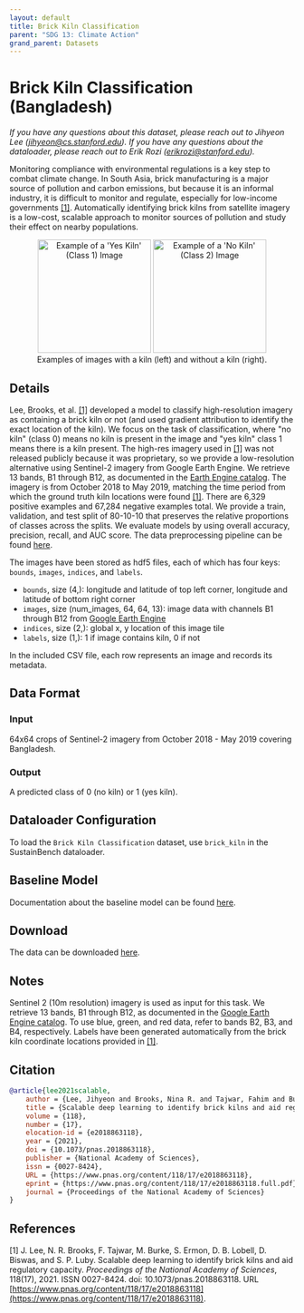 ```yaml
---
layout: default
title: Brick Kiln Classification
parent: "SDG 13: Climate Action"
grand_parent: Datasets
---
```


# Brick Kiln Classification (Bangladesh)
*If you have any questions about this dataset, please reach out to Jihyeon Lee ([jihyeon@cs.stanford.edu](mailto:jihyeon@cs.stanford.edu)). If you have any questions about the dataloader, please reach out to Erik Rozi ([erikrozi@stanford.edu](mailto:erikrozi@stanford.edu)).*

Monitoring compliance with environmental regulations is a key step to combat climate change. In South Asia, brick manufacturing is a major source of pollution and carbon emissions, but because it is an informal industry, it is difficult to monitor and regulate, especially for low-income governments [[1]](#references). Automatically identifying brick kilns from satellite imagery is a low-cost, scalable approach to monitor sources of pollution and study their effect on nearby populations.

<figure style="text-align: center">
    <img src="{{ site.baseurl }}/assets/images/yeskiln.png" width="200" title="Example of a 'Yes Kiln' (Class 1) Image">
    <img src="{{ site.baseurl }}/assets/images/nokiln.png" width="200" title="Example of a 'No Kiln' (Class 2) Image">
    <figcaption>Examples of images with a kiln (left) and without a kiln (right).</figcaption>
</figure>


## Details

Lee, Brooks, et al. [[1]](#references) developed a model to classify high-resolution imagery as containing a brick kiln or not (and used gradient attribution to identify the exact location of the kiln). We focus on the task of classification, where "no kiln" (class 0) means no kiln is present in the image and "yes kiln" class 1 means there is a kiln present. The high-res imagery used in [[1]](#references) was not released publicly because it was proprietary, so we provide a low-resolution alternative using Sentinel-2 imagery from Google Earth Engine. We retrieve 13 bands, B1 through B12, as documented in the [Earth Engine catalog](https://developers.google.com/earth-engine/datasets/catalog/COPERNICUS_S2_SR#bands). The imagery is from October 2018 to May 2019, matching the time period from which the ground truth kiln locations were found [[1]](#references). There are 6,329 positive examples and 67,284 negative examples total. We provide a train, validation, and test split of 80-10-10 that preserves the relative proportions of classes across the splits. We evaluate models by using overall accuracy, precision, recall, and AUC score. The data preprocessing pipeline can be found [here](https://github.com/mliu356/kiln-scaling).

The images have been stored as hdf5 files, each of which has four keys: `bounds`, `images`, `indices`, and `labels`.
- `bounds`, size (4,): longitude and latitude of top left corner, longitude and latitude of bottom right corner
- `images`, size (num_images, 64, 64, 13): image data with channels B1 through B12 from [Google Earth Engine](https://developers.google.com/earth-engine/datasets/catalog/COPERNICUS_S2_SR#bands)
- `indices`, size (2,): global x, y location of this image tile
- `labels`, size (1,): 1 if image contains kiln, 0 if not

In the included CSV file, each row represents an image and records its metadata.

## Data Format
### Input
64x64 crops of Sentinel-2 imagery from October 2018 - May 2019 covering Bangladesh.
### Output
A predicted class of 0 (no kiln) or 1 (yes kiln).

## Dataloader Configuration

To load the ``Brick Kiln Classification`` dataset, use ``brick_kiln`` in the SustainBench dataloader.

## Baseline Model

Documentation about the baseline model can be found [here](https://www.pnas.org/doi/10.1073/pnas.2018863118).

## Download

The data can be downloaded [here](https://drive.google.com/drive/folders/1VvDQHTorD8sa6YJ6_Z9UoEFGu7QpR2dT).

## Notes

Sentinel 2 (10m resolution) imagery is used as input for this task. We retrieve 13 bands, B1 through B12, as documented in the [Google Earth Engine catalog](https://developers.google.com/earth-engine/datasets/catalog/COPERNICUS_S2_SR#bands). To use blue, green, and red data, refer to bands B2, B3, and B4, respectively. Labels have been generated automatically from the brick kiln coordinate locations provided in [[1]](#references).

## Citation

```bibtex
@article{lee2021scalable,
    author = {Lee, Jihyeon and Brooks, Nina R. and Tajwar, Fahim and Burke, Marshall and Ermon, Stefano and Lobell, David B. and Biswas, Debashish and Luby, Stephen P.},
    title = {Scalable deep learning to identify brick kilns and aid regulatory capacity},
    volume = {118},
    number = {17},
    elocation-id = {e2018863118},
    year = {2021},
    doi = {10.1073/pnas.2018863118},
    publisher = {National Academy of Sciences},
    issn = {0027-8424},
    URL = {https://www.pnas.org/content/118/17/e2018863118},
    eprint = {https://www.pnas.org/content/118/17/e2018863118.full.pdf},
    journal = {Proceedings of the National Academy of Sciences}
}
```

## References

[1] J. Lee, N. R. Brooks, F. Tajwar, M. Burke, S. Ermon, D. B. Lobell, D. Biswas, and S. P. Luby. Scalable deep learning to identify brick kilns and aid regulatory capacity. _Proceedings of the National Academy of Sciences_, 118(17), 2021. ISSN 0027-8424. doi: 10.1073/pnas.2018863118. URL [https://www.pnas.org/content/118/17/e2018863118](https://www.pnas.org/content/118/17/e2018863118).
